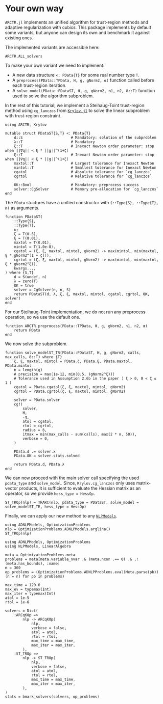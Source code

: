 # Your own way

`ARCTR.jl` implements an unified algorithm for trust-region methods and adaptive regularization with cubics.
This package implements by default some variants, but anyone can design its own and benchmark it against existing ones.

The implemented variants are accessible here:
```@example 1
ARCTR.ALL_solvers
```

To make your own variant we need to implement:
- A new data structure `<: PData{T}` for some real number type `T`.
- A `preprocess(PData::TPData, H, g, gNorm2, α)` function called before each trust-region iteration.
- A `solve_model(PData::PDataST, H, g, gNorm2, n1, n2, δ::T)` function used to solve the algorithm subproblem.

In the rest of this tutorial, we implement a Steihaug-Toint trust-region method using `cg_lanczos` from [`Krylov.jl`](https://github.com/JuliaSmoothOptimizers/Krylov.jl) to solve the linear subproblem with trust-region constraint.

```@example 1
using ARCTR, Krylov
```

```@example 1
mutable struct PDataST{S,T} <: PData{T}
    d::S                      # Mandatory: solution of the subproblem
    λ::T                      # Mandatory
    ζ::T                      # Inexact Newton order parameter: stop when ||∇q|| < ξ * ||g||^(1+ζ)
    ξ::T                      # Inexact Newton order parameter: stop when ||∇q|| < ξ * ||g||^(1+ζ)
    maxtol::T                 # Largest tolerance for Inexact Newton
    mintol::T                 # Smallest tolerance for Inexact Newton
    cgatol                    # Absolute tolerance for `cg_lanczos`
    cgrtol                    # Relative tolerance for `cg_lanczos`

    OK::Bool                  # Mandatory: preprocess success
    solver::CgSolver          # Memory pre-allocation for `cg_lanczos`
end
```
The `PData` stuctures have a unified constructor with `(::Type{S}, ::Type{T}, n)` as arguments.
```@example 1
function PDataST(
    ::Type{S},
    ::Type{T},
    n;
    ζ = T(0.5),
    ξ = T(0.01),
    maxtol = T(0.01),
    mintol = T(1.0e-8),
    cgatol = (ζ, ξ, maxtol, mintol, gNorm2) -> max(mintol, min(maxtol, ξ * gNorm2^(1 + ζ))),
    cgrtol = (ζ, ξ, maxtol, mintol, gNorm2) -> max(mintol, min(maxtol, ξ * gNorm2^ζ)),
    kwargs...,
) where {S,T}
    d = S(undef, n)
    λ = zero(T)
    OK = true
    solver = CgSolver(n, n, S)
    return PDataST(d, λ, ζ, ξ, maxtol, mintol, cgatol, cgrtol, OK, solver)
end
```
For our Steihaug-Toint implementation, we do not run any preprocess operation, so we use the default one.
```@example 1
function ARCTR.preprocess(PData::TPData, H, g, gNorm2, n1, n2, α)
    return PData
end
```
We now solve the subproblem.
```@example 1
function solve_modelST_TR(PData::PDataST, H, g, gNorm2, calls, max_calls, δ::T) where {T}
    ζ, ξ, maxtol, mintol = PData.ζ, PData.ξ, PData.maxtol, PData.mintol
    n = length(g)
    # precision = max(1e-12, min(0.5, (gNorm2^ζ)))
    # Tolerance used in Assumption 2.6b in the paper ( ξ > 0, 0 < ζ ≤ 1 )
    cgatol = PData.cgatol(ζ, ξ, maxtol, mintol, gNorm2)
    cgrtol = PData.cgrtol(ζ, ξ, maxtol, mintol, gNorm2)

    solver = PData.solver
    cg!(
        solver,
        H,
        -g,
        atol = cgatol,
        rtol = cgrtol,
        radius = δ,
        itmax = min(max_calls - sum(calls), max(2 * n, 50)),
        verbose = 0,
    )

    PData.d .= solver.x
    PData.OK = solver.stats.solved

    return PData.d, PData.λ
end
```

We can now proceed with the main solver call specifying the used `pdata_type` and `solve_model`. Since, `Krylov.cg_lanczos` only uses matrix-vector products, it is sufficient to evaluate the Hessian matrix as an operator, so we provide `hess_type = HessOp`.
```@example 1
ST_TROp(nlp) = TRARC(nlp, pdata_type = PDataST, solve_model = solve_modelST_TR, hess_type = HessOp)
```
Finally, we can apply our new method to any [`NLPModels`](https://github.com/JuliaSmoothOptimizers/NLPModels.jl).
```@example 1
using ADNLPModels, OptimizationProblems
nlp = OptimizationProblems.ADNLPModels.arglina()
ST_TROp(nlp)
```

```@example 1
using ADNLPModels, OptimizationProblems
using NLPModels, LinearAlgebra

meta = OptimizationProblems.meta
problems = meta[meta.variable_nvar .& (meta.ncon .== 0) .& .!(meta.has_bounds), :name]
n = 300
op_problems = (OptimizationProblems.ADNLPProblems.eval(Meta.parse(pb))(n = n) for pb in problems)

max_time = 120.0
max_ev = typemax(Int)
max_iter = typemax(Int)
atol = 1e-5
rtol = 1e-6

solvers = Dict(
    :ARCqKOp =>
        nlp -> ARCqKOp(
            nlp,
            verbose = false,
            atol = atol,
            rtol = rtol,
            max_time = max_time,
            max_iter = max_iter,
        ),
    :ST_TROp =>
        nlp -> ST_TROp(
            nlp,
            verbose = false,
            atol = atol,
            rtol = rtol,
            max_time = max_time,
            max_iter = max_iter,
        ),
)
stats = bmark_solvers(solvers, op_problems)
```
